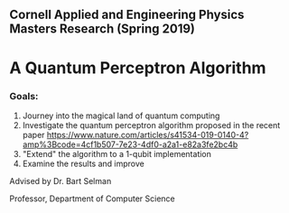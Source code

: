 ## Cornell Applied and Engineering Physics Masters Research (Spring 2019)
# A Quantum Perceptron Algorithm

### Goals: 
1. Journey into the magical land of quantum computing
2. Investigate the quantum perceptron algorithm proposed in the recent paper 
https://www.nature.com/articles/s41534-019-0140-4?amp%3Bcode=4cf1b507-7e23-4df0-a2a1-e82a3fe2bc4b
3. "Extend" the algorithm to a 1-qubit implementation
4. Examine the results and improve


Advised by Dr. Bart Selman

Professor, Department of Computer Science
